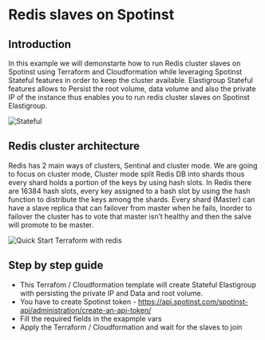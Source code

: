 # Redis slaves on Spotinst

## Introduction

In this example we will demonstarte how to run Redis cluster slaves on Spotinst using Terraform and Cloudformation while leveraging Spotinst Stateful features in order to keep the cluster available.
Elastigroup Stateful features allows to Persist the root volume, data volume and also the private IP of the instance thus enables you to run redis cluster slaves on Spotinst Elastigroup.

![Stateful](https://git-quick-start.s3-us-west-2.amazonaws.com/Stateful-Redis.png)

## Redis cluster architecture

Redis has 2 main ways of clusters, Sentinal and cluster mode.
We are going to focus on cluster mode, Cluster mode split Redis DB into shards thous every shard holds a portion of the keys by using hash slots.
In Redis there are 16384 hash slots, every key assigned to a hash slot by using the hash function to distribute the keys among the shards.
Every shard (Master) can have a slave replica that can failover from master when he fails, Inorder to failover the cluster has to vote that master isn’t healthy and then the salve will promote to be master.

![Quick Start Terraform with redis](https://git-quick-start.s3-us-west-2.amazonaws.com/Redis.png)

## Step by step guide

* This Terrafom / Cloudformation template will create Stateful Elastigroup with persisting the private IP and Data and root volume.
* You have to create Spotinst token  - https://api.spotinst.com/spotinst-api/administration/create-an-api-token/
* Fill the required fields in the exapmple vars
* Apply the Terraform / Cloudformation and wait for the slaves to join
 
